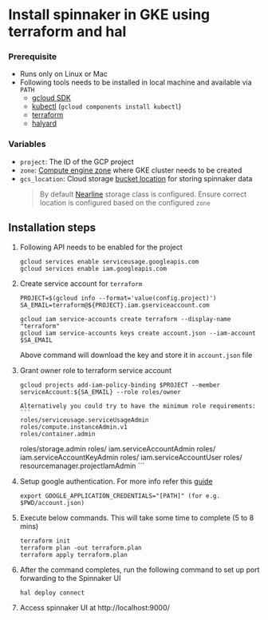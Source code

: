 # Install spinnaker in GKE using terraform and hal

### Prerequisite 

* Runs only on Linux or Mac
* Following tools needs to be installed in local machine and available via `PATH` 
    * [gcloud SDK](https://cloud.google.com/sdk/install)
    * [kubectl](https://cloud.google.com/kubernetes-engine/docs/quickstart) (`gcloud components install kubectl`)
    * [terraform](https://www.terraform.io/intro/getting-started/install.html)
    * [halyard](https://www.spinnaker.io/setup/install/halyard/)
 
### Variables
* `project`: The ID of the GCP project
* `zone`: [Compute engine zone](https://cloud.google.com/compute/docs/regions-zones/) where GKE cluster needs to be created 
* `gcs_location`: Cloud storage [bucket location](https://cloud.google.com/storage/docs/bucket-locations) for storing spinnaker data
    > By default [Nearline](https://cloud.google.com/storage/docs/storage-classes#nearline) storage class is configured. 
    Ensure correct location is configured based on the configured `zone` 


## Installation steps

1.  Following API needs to be enabled for the project
    ```
    gcloud services enable serviceusage.googleapis.com
    gcloud services enable iam.googleapis.com
    ```

2.  Create service account for `terraform` 
    ```
    PROJECT=$(gcloud info --format='value(config.project)')
    SA_EMAIL=terraform@${PROJECT}.iam.gserviceaccount.com
    
    gcloud iam service-accounts create terraform --display-name "terraform" 
    gcloud iam service-accounts keys create account.json --iam-account $SA_EMAIL
    ```
    Above command will download the key and store it in `account.json` file

3.  Grant owner role to terraform service account
    ```
    gcloud projects add-iam-policy-binding $PROJECT --member serviceAccount:${SA_EMAIL} --role roles/owner
    ```
		Alternatively you could try to have the minimum role requirements:
		```
		roles/serviceusage.serviceUsageAdmin 
		roles/compute.instanceAdmin.v1
		roles/container.admin
    roles/storage.admin
		roles/
iam.serviceAccountAdmin
    roles/
iam.serviceAccountKeyAdmin
    roles/
iam.serviceAccountUser
    roles/
resourcemanager.projectIamAdmin
		```

		
    
4.  Setup google authentication. For more info refer this [guide](https://cloud.google.com/docs/authentication/production#obtaining_and_providing_service_account_credentials_manually)
    ```
    export GOOGLE_APPLICATION_CREDENTIALS="[PATH]" (for e.g. $PWD/account.json)
    ```

5.  Execute below commands. This will take some time to complete (5 to 8 mins)
    ```
    terraform init
    terraform plan -out terraform.plan
    terraform apply terraform.plan 
    ```
    
6.  After the command completes, run the following command to set up port forwarding to the Spinnaker UI 
    ```
    hal deploy connect
    ```
    
7.  Access spinnaker UI at http://localhost:9000/ 
